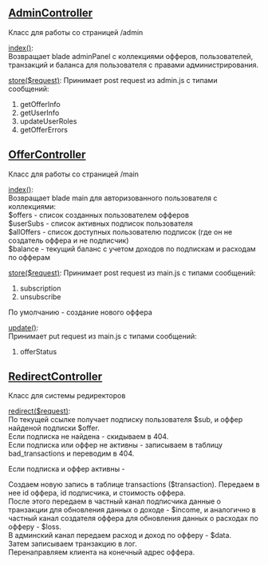 ## [AdminController](./AdminController.php)
Класс для работы со страницей /admin   

[index()](./AdminController.php#L22):  
Возвращает blade adminPanel с коллекциями офферов, пользователей, транзакций и баланса для пользователя с правами администрирования.  

[store($request)](./AdminController.php#L61):
Принимает post request из admin.js с типами сообщений:  
1. getOfferInfo 
2. getUserInfo
3. updateUserRoles
4. getOfferErrors

## [OfferController](./OfferController.php)
Класс для работы со страницей /main  

[index()](./OfferController.php#L26):  
Возвращает blade main для авторизованного пользователя с коллекциями:  
$offers - список созданных пользователем офферов  
$userSubs - список активных подписок пользователя  
$allOffers - список доступных пользователю подписок (где он не создатель оффера и не подписчик)  
$balance - текущий баланс с учетом доходов по подпискам и расходам по офферам  

[store($request)](./OfferController.php#L63):
Принимает post request из main.js с типами сообщений:  
1. subscription 
2. unsubscribe

По умолчанию - создание нового оффера

[update()](./OfferController.php#L108):  
Принимает put request из main.js с типами сообщений:  
1. offerStatus

## [RedirectController](./RedirectController.php)
Класс для системы редиректоров  

[redirect($request)](./RedirectController.php#L25):  
По текущей ссылке получает подписку пользователя $sub, и оффер найденой подписки $offer.    
Если подписка не найдена - скидываем в 404.  
Если подписка или оффер не активны - записываем в таблицу bad_transactions и переводим в 404. 

Если подписка и оффер активны -  

Создаем новую запись в таблице transactions ($transaction). Передаем в нее id оффера, id подписчика, и стоимость оффера.   
 После этого передаем в частный канал подписчика данные о транзакции для обновления данных о доходе - $income, и аналогично в частный канал создателя оффера для обновления данных о расходах по офферу - $loss.  
 В админский канал передаем расход и доход  по офферу - $data.  
 Затем записываем транзакцию в лог.  
 Перенаправляем клиента на конечный адрес оффера.
 
